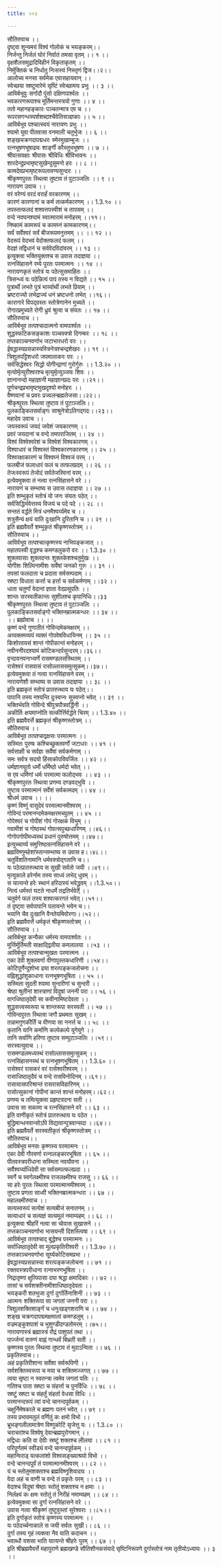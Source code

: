 ```yaml
---
title: ००३

---
```

सौतिरुवाच ।।  
दृष्ट्वा शून्यमयं विश्वं गोलोकं च भयङ्करम्।।  
निर्जन्तु निर्जलं घोरं निर्वातं तमसा वृतम् ।। १ ।।  
वृक्षशैलसमुद्रादिविहीनं विकृताकृतम् ।।  
निर्मुक्तिकं च निर्धातु निःसस्यं निस्तृणं द्विज।।२।।  
आलोच्य मनसा सर्वमेक एवासहायवान् ।।  
स्वेच्छया स्रष्टुमारेभे सृष्टिं स्वेच्छामयः प्रभुः ।। ३ ।।  
आविर्बभूवुः सर्गादौ पुंसो दक्षिणपार्श्वतः ।।  
भवकारणरूपाश्च मूर्तिमन्तस्त्रयो गुणाः ।। ४ ।।  
ततो महानहङ्कारः पञ्चतन्मात्र एव च ।।  
रूपरसगन्धस्पर्शशब्दाश्चैवेतिसञ्ज्ञकाः ।। ५ ।।  
आविर्बभूव पश्चात्स्वयं नारायणः प्रभुः ।।  
श्यामो युवा पीतवासा वनमाली चतुर्भुजः ।। ६ ।।  
शङ्खचक्रगदापद्मधरः स्मेरमुखाम्बुजः ।।  
रत्नभूषणभूषाढ्यः शार्ङ्गी कौस्तुभभूषणः ।। ७ ।।  
श्रीवत्सवक्षाः श्रीवासः श्रीविधिः श्रीविभावनः ।।  
शारदेन्दुप्रभामृष्टसुखेन्दुसुमनो हरः ।। ८ ।।  
कामदेवप्रभामृष्टरूपलावण्यसुन्दरः ।।  
श्रीकृष्णपुरतः स्थित्वा तुष्टाव तं पुटाञ्जलिः ।। ९ ।।  
नारायण उवाच ।।  
वरं वरेण्यं वरदं वरार्हं वरकारणम् ।।  
कारणं कारणानां च कर्म तत्कर्मकारणम् ।। 1.3.१० ।।  
तपस्तत्फलदं शश्वत्तपस्वीशं च तापसम् ।।  
वन्दे नवघनश्यामं स्वात्मारामं मनोहरम् ।।११।।  
निष्कामं कामरूपं च कामघ्नं कामकारणम्।।  
सर्वं सर्वेश्वरं सर्वं बीजरूपमनुत्तमम् ।। ।। १२ ।।  
वेदरूपं वेदभवं वेदोक्तफलदं फलम् ।।  
वेदज्ञं तद्विधानं च सर्ववेदविदांवरम् ।। १३ ।।  
इत्युक्त्वा भक्तियुक्तश्च स उवास तदाज्ञया ।।  
रत्नसिंहासने रम्ये पुरतः परमात्मनः ।। १४ ।।  
नारायणकृतं स्तोत्रं यः पठेत्सुसमाहितः ।।  
त्रिसन्ध्यं यः पठेन्नित्यं पापं तस्य न विद्यते ।। १५ ।।  
पुत्रार्थी लभते पुत्रं भार्य्यार्थी लभते प्रियाम् ।।  
भ्रष्टराज्यो लभेद्राज्यं धनं भ्रष्टधनो लभेत् ।।१६।।  
कारागारे विपद्ग्रस्तः स्तोत्रेणानेन मुच्यते ।।  
रोगात्प्रमुच्यते रोगी ध्रुवं श्रुत्वा च संयतः ।। १७ ।।  
सौतिरुवाच ।।  
आविर्बभूव तत्पश्चादात्मनो वामपार्श्वतः ।।  
शुद्धस्फटिकसङ्काशः पञ्चवक्त्रो दिगम्बरः ।। १८ ।।  
तप्तकाञ्चनवर्णाभ जटाभारधरो वरः ।।  
ईषद्धास्यप्रसन्नास्यस्त्रिनेत्रश्चन्द्रशेखरः ।। १९ ।।  
त्रिशूलपट्टिशधरो जपमालाकरः परः ।।  
सर्वसिद्धेश्वरः सिद्धो योगीन्द्राणां गुरोर्गुरुः ।। 1.3.२० ।।  
मृत्योर्मृत्युरीश्वरश्च मृत्युर्मृत्युञ्जयः शिवः ।।  
ज्ञानानन्दो महाज्ञानी महाज्ञानप्रदः परः ।।२१।।  
पूर्णचन्द्रप्रभामृष्टमुखदृश्यो मनोहरः ।।  
वैष्णवानां च प्रवरः प्रज्वलन्ब्रह्मतेजसा।।२२।।  
श्रीकृष्पुरतः स्थित्वा तुष्टाव तं पुटाञ्जलिः।।  
पुलकाङ्कितसर्वाङ्गः साश्रुनेत्रोऽतिगद्गदः।।२३।।  
महादेव उवाच ।।  
जयस्वरूपं जयदं जयेशं जयकारणम् ।।  
प्रवरं जयदानां च वन्दे तमपराजितम् ।। २४ ।।  
विश्वं विश्वेश्वरेशं च विश्वेशं विश्वकारणम् ।।  
विश्वाधारं च विश्वस्तं विश्वकारणकारणम् ।। २५ ।।  
विश्वरक्षाकारणं च विश्वघ्नं विश्वजं परम् ।।  
फलबीजं फलाधारं फलं च तत्फलप्रदम् ।। २६ ।।  
तेजःस्वरूपं तेजोदं सर्वतेजस्विनां वरम् ।।  
इत्येवमुक्त्वा तं नत्वा रत्नसिंहासने वरे ।।  
नारायणं च सम्भाष्य स उवास तदाज्ञया ।। २७ ।।  
इति शम्भुकृतं स्तोत्रं यो जनः संयतः पठेत् ।।  
सर्वसिद्धिर्भवेत्तस्य विजयं च पदे पदे ।। २८ ।।  
सन्ततं वर्द्धते मित्रं धनमैश्वर्य्यमेव च ।।  
शत्रुसैन्यं क्षयं याति दुःखानि दुरितानि च ।। २९ ।।  
इति ब्रह्मवैवर्ते शम्भुकृतं श्रीकृष्णस्तोत्रम् ।।  
सौतिरुवाच ।।  
आविर्वभूव तत्पश्चात्कृष्णस्य नाभिपङ्कजात् ।।  
महातपस्वी वृद्धश्च कमण्डलुकरो वरः ।। 1.3.३० ।।  
शुक्लवासाः शुक्लदन्तः शुक्लकेशश्चतुर्मुखः ।।  
योगीशः शिल्पिनामीशः सर्वेषां जनको गुरुः ।। ३१ ।।  
तपसां फलदाता च प्रदाता सर्वसम्पदाम् ।।  
स्रष्टा विधाता कर्त्ता च हर्त्ता च सर्वकर्मणाम् ।।३२ ।।  
धाता चतुर्णां वेदानां ज्ञाता वेदप्रसूपतिः ।।  
शान्तः सरस्वतीकान्तः सुशीलश्च कृपानिधिः।।३३  
श्रीकृष्णपुरतः स्थित्वा तुष्टाव तं पुटाञ्जलिः ।।  
पुलकाङ्कितसर्वाङ्गो भक्तिनम्रात्मकन्धरः ।। ३४ ।।  
।। ब्रह्मोवाच ।। ।।  
कृष्णं वन्दे गुणातीतं गोविन्दमेकमक्षरम् ।।  
अव्यक्तमव्ययं व्यक्तं गोपवेषविधायिनम् ।। ३५ ।।  
किशोरवयसं शान्तं गोपीकान्तं मनोहरम् ।।  
नवीननीरदश्यामं कोटिकन्दर्पसुन्दरम्।।३६।।  
वृन्दावनवनाभ्यर्णे रासमण्डलसंस्थितम् ।।  
रासेश्वरं रासवासं रासोल्लाससमुत्सुकम्।।३७।।  
इत्येवमुक्त्वा तं नत्वा रत्नसिंहासने वरम् ।।  
नारायणेशौ सम्भाष्य स उवास तदाज्ञया ।। ३८ ।।  
इति ब्रह्मकृतं स्तोत्रं प्रातरुत्थाय यः पठेत्।।  
पापानि तस्य नश्यन्ति दुःस्वप्नः सुस्वप्नो भवेत् ।। ३९ ।।  
भक्तिर्भवति गोविन्दे श्रीपुत्रपौत्रवर्द्धिनी ।।  
अकीर्तिः क्षयमाप्नोति सत्कीर्त्तिर्वर्द्धते चिरम् ।। 1.3.४० ।।  
इति ब्रह्मवैवर्त्ते ब्रह्मकृतं श्रीकृष्णस्तोत्रम् ।।  
सौतिरुवाच ।।  
आविर्बभूव तत्पश्चाद्वक्षसः परमात्मनः ।।  
सस्मितः पुरुषः कश्चिच्छुक्लवर्णो जटाधरः ।। ४१ ।।  
सर्वसाक्षी च सर्वज्ञः सर्वेषां सर्वकर्मणाम् ।।  
समः सर्वत्र सदयो हिंसाकोपविवर्जितः ।। ४२ ।।  
धर्मज्ञानयुतो धर्मो धर्मिष्ठो धर्मदो भवेत् ।।  
स एव धर्मिणां धर्मः परमात्मा फलोद्भवः ।। ४३ ।।  
श्रीकृष्णपुरतः स्थित्वा प्रणम्य दण्डवद्भुवि ।।  
तुष्टाव परमात्मानं सर्वेशं सर्वकामदम् ।। ४४ ।।  
श्रीधर्म उवाच ।। ।।  
कृष्णं विष्णुं वासुदेवं परमात्मानमीश्वरम् ।।  
गोविन्दं परमानन्दमेकमक्षरमच्युतम् ।। ४५ ।।  
गोपेश्वरं च गोपीशं गोपं गोरक्षकं विभुम् ।।  
गवामीशं च गोष्ठस्थं गोवत्सपुच्छधारिणम् ।।४६।।  
गोगोपगोपीमध्यस्थं प्रधानं पुरुषोत्तमम् ।।४७।।  
इत्युच्चार्य्य समुत्तिष्ठन्रत्नसिंहासने वरे ।।  
ब्रह्मविष्णुमहेशांस्तान्सम्भाष्य स उवास ह।।४८।।  
चतुर्विशतिनामानि धर्मवक्त्रोद्गतानि च।।  
यः पठेत्प्रातरुत्थाय स सुखी सर्वतो जयी ।।४९।।  
मृत्युकाले हरेर्नाम तस्य साध्यं लभेद् धुवम् ।।  
स यात्यन्ते हरेः स्थानं हरिदास्यं भवेद्ध्रुवम् ।।1.3.५०।।  
नित्यं धर्मस्तं घटते नाधर्मे तद्रतिर्भवेत् ।।  
चतुर्वर्ग फलं तस्य शश्वत्करगतं भवेत्।।५१।।  
तं दृष्ट्वा सर्वपापानि पलायन्ते भयेन च।।  
भयानि चैव दुःखानि वैनतेयमिवोरगाः।।५२।।  
इति ब्रह्मवैवर्त्ते धर्मकृतं श्रीकृष्णस्तोत्रम् ।।  
सौतिरुवाच ।।  
आविर्बभूव कन्यैका धर्मस्य वामपार्श्वतः ।।  
मूर्त्तिर्मूर्तिमती साक्षाद्द्वितीया कमलालया ।।५३ ।।  
आविर्बभूव तत्पश्चान्मुखतः परमात्मनः ।।  
एका देवी शुक्लवर्णा वीणापुस्तकधारिणी ।।५४।।  
कोटिपूर्णेन्दुशोभा ढ्या शरत्पङ्कजलोचना ।।  
वह्निशुद्धांशुकाधाना रत्नभूषणभूषिता ।। ५५ ।।  
सस्मिता सुदती श्यामा सुन्दरीणां च सुन्दरी ।।  
श्रेष्ठा श्रुतीनां शास्त्राणां विदुषां जननी परा ।। ५६ ।।  
वागधिष्ठातृदेवी सा कवीनामिष्टदेवता ।।  
शुद्धसत्त्वस्वरूपा च शान्तरूपा सरस्वती ।। ५७ ।।  
गोविन्दपुरतः स्थित्वा जगौ प्रथमतः सुखम् ।।  
तन्नामगुणकीर्तिं च वीणया सा ननर्त्त च ।। ५८ ।।  
कृतानि यानि कर्माणि कल्पेकल्पे युगेयुगे ।।  
तानि सर्वाणि हरिणा तुष्टाव सम्पुटाञ्जलिः ।।५९।।  
सरस्वत्युवाच ।।  
रासमण्डलमध्यस्थं रासोल्लाससमुत्सुकम् ।।  
रत्नसिंहासनस्थं च रत्नभूषणभूषितम् ।। 1.3.६० ।।  
रासेश्वरं रासकरं वरं रासेश्वरीश्वरम् ।।  
रासाधिष्ठातृदैवं च वन्दे रासविनोदिनम् ।।६१।।  
रासायासपरिश्रान्तं रासरासविहारिणम् ।।  
रासोत्सुकानां गोपीनां कान्तं शान्तं मनोहरम्।।६२।।  
प्रणम्य च तमित्युक्त्वा प्रहृष्टवदना सती ।।  
उवास सा सकामा च रत्नसिंहासने वरे ।। ६३ ।।  
इति वाणीकृतं स्तोत्रं प्रातरुत्थाय यः पठेत ।।  
बुद्धिमान्धनवान्सोऽपि विद्यावान्पुत्रवान्सदा ।।६४।।  
इति ब्रह्मवैवर्ते सरस्वतीकृतं श्रीकृष्णस्तोत्रम् ।।  
सौतिरुवाच।।  
आविर्बभूव मनसः कृष्णस्य परमात्मनः ।।  
एका देवी गौरवर्णा रत्नालङ्कारभूषिता ।। ६५ ।।  
पीतवस्त्रपरीधाना सस्मिता नवयौवना ।।  
सर्वैश्वर्य्याधिदेवी सा सर्वसम्पत्फलप्रदा ।।  
स्वर्गे च स्वर्गलक्ष्मीश्च राजलक्ष्मीश्च राजसु ।। ६६ ।।  
सा हरेः पुरतः स्थित्वा परमात्मानमीश्वरम् ।।  
तुष्टाव प्रणता साध्वी भक्तिनम्रात्मकन्धरा ।। ६७ ।।  
महालक्ष्मीरुवाच ।।  
सत्यस्वरूपं सत्येशं सत्यबीजं सनातनम् ।।  
सत्याधारं च सत्यज्ञं सत्यमूलं नमाम्यहम् ।। ६८ ।।  
इत्युक्त्वा श्रीहरिं नत्वा सा चोवास सुखासने ।।  
तप्तकाञ्चनवर्णाभा भासयन्ती दिशस्त्विषा ।। ६९ ।।  
आविर्बभूव तत्पश्चाद् बुद्धेश्च परमात्मनः ।।  
सर्वाधिष्ठातृदेवी सा मूलप्रकृतिरीश्वरी ।। 1.3.७० ।।  
तप्तकाञ्चनवर्णाभा सूर्य्यकोटिसमप्रभा ।।  
ईषद्धास्यप्रसन्नास्या शरत्पङ्कजलोचना ।। ७१ ।।  
रक्तवस्त्रपरीधाना रत्नाभरणभूषिता ।।  
निद्रातृष्णा क्षुत्पिपासा दया श्रद्धा क्षमादिकाः ।। ७२ ।।  
तासां च सर्वशक्तीनामीशाधिष्ठातृदेवता ।।  
भयङ्करी शतभुजा दुर्गा दुर्गार्तिनाशिनी ।। ७३ ।।  
आत्मनः शक्तिरूपा सा जगतां जननी परा ।।  
त्रिशूलशक्तिशार्ङ्गं च धनुःखड्गशराणि च ।। ७४ ।।  
शङ्ख चक्रगदापद्ममक्षमालां कमण्डलुम् ।।  
वज्रमङ्कुशपाशं च भुशुण्डीदण्डतोमरम् ।।७५।।  
नारायणास्त्रं ब्रह्मास्त्रं रौद्रं पाशुपतं तथा ।।  
पार्ज्जन्यं वारुणं वाह्नं गान्धर्वं बिभ्रती सती ।।  
कृष्णस्य पुरतः स्थित्वा तुष्टाव तं मुदाऽन्विता ।। ७६ ।।  
प्रकृतिरुवाच।।  
अहं प्रकृतिरीशाना सर्वेशा सर्वरूपिणी ।।  
सर्वशक्तिस्वरूपा च मया च शक्तिमज्जगत् ।। ७७ ।।  
त्वया सृष्टा न स्वतन्त्रा त्वमेव जगतां पतिः ।।  
गतिश्च पाता स्रष्टा च संहर्त्ता च पुनर्विधिः ।। ७८ ।।  
स्रष्टुं स्रष्टा च संहर्तुं संहर्ता वेधसा विधिः ।।  
परमानन्दरूपं त्वां वन्दे चानन्दपूर्वकम् ।।  
चक्षुर्निमेषकाले च ब्रह्मणः पतनं भवेत् ।। ७९ ।।  
तस्य प्रभावमतुलं वर्णितुं कः क्षमो विभो ।।  
भ्रूभङ्गलीलामात्रेण विष्णुकोटिं सृजेत्तु यः ।। 1.3.८० ।।  
चराचरांश्च विश्वेषु देवान्ब्रह्मपुरोगमान् ।।  
मद्विधाः कति वा देवीः स्रष्टुं शक्तश्च लीलया ।। ८१ ।।  
परिपूर्णतमं स्वीड्यं वन्दे चानन्दपूर्वकम् ।।  
महान्विराड् यत्कलांशो विश्वसङ्ख्याश्रयो विभो ।।  
वन्दे चानन्दपूर्वं तं परमात्मानमीश्वरम् ।। ८२ ।।  
यं च स्तोतुमशक्ताश्च ब्रह्मविष्णुशिवादयः ।।  
वेदा अहं च वाणी च वन्दे तं प्रकृतेः परम् ।। ८३ ।।  
वेदाश्च विदुषां श्रेष्ठाः स्तोतुं शक्ताश्च न क्षमाः ।।  
निर्लक्ष्यं कः क्षमः स्तोतुं तं निरीहं नमाम्यहम् ।। ८४ ।।  
इत्येवमुक्त्वा सा दुर्गा रत्नसिंहासने वरे ।।  
उवास नत्वा श्रीकृष्णं तुष्टुवुस्तां सुरेश्वराः ।।८५।।  
इति दुर्गाकृतं स्तोत्रं कृष्णस्य परमात्मनः ।।  
यः पठेदर्च्चनाकाले स जयी सर्वतः सुखी।। ८६ ।।  
दुर्गा तस्य गृहं त्यक्त्वा नैव याति कदाचन ।।  
भवाब्धौ यशसा भाति यात्यन्ते श्रीहरेः पुरम् ।। ६७ ।।  
इति श्रीब्रह्मवैवर्त्ते महापुराणे ब्रह्मखण्डे सौतिशौनकसंवादे सृष्टिनिरूपणे दुर्गास्तोत्रं नाम तृतीयोऽध्यायः ।। ३ ।।